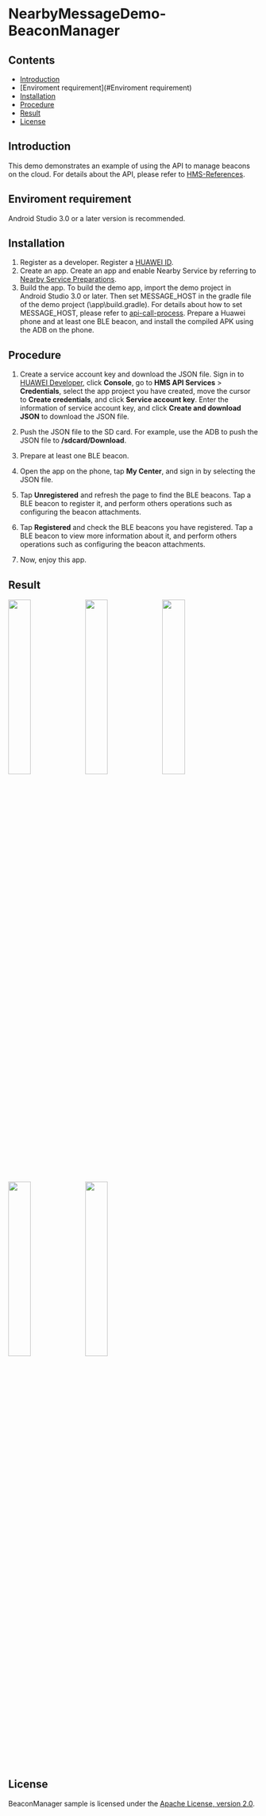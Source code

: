 # NearbyMessageDemo-BeaconManager
## Contents
 * [Introduction](#introduction)
 * [Enviroment requirement](#Enviroment requirement)
 * [Installation](#installation)
 * [Procedure](#procedure)
 * [Result](#result)
 * [License](#license)

## Introduction
This demo demonstrates an example of using the API to manage beacons on the cloud. For details about the API, please refer to [HMS-References](https://developer.huawei.com/consumer/en/doc/development/HMS-References/api-call-process).

## Enviroment requirement
Android Studio 3.0 or a later version is recommended.

## Installation
1. Register as a developer.
Register a [HUAWEI ID](https://developer.huawei.com/consumer/en/).
2. Create an app.
Create an app and enable Nearby Service by referring to [Nearby Service Preparations](https://developer.huawei.com/consumer/en/doc/development/HMS-Guides/nearby-service-preparation).
3. Build the app.
To build the demo app, import the demo project in Android Studio 3.0 or later. Then set MESSAGE_HOST in the gradle file of the demo project (\app\build.gradle). For details about how to set MESSAGE_HOST, please refer to [api-call-process](https://developer.huawei.com/consumer/en/doc/development/HMS-References/api-call-process).
Prepare a Huawei phone and at least one BLE beacon, and install the compiled APK using the ADB on the phone.

## Procedure
1. Create a service account key and download the JSON file.
Sign in to [HUAWEI Developer](https://developer.huawei.com/consumer/en/), click **Console**, go to **HMS API Services** > **Credentials**, select the app project you have created, move the cursor to **Create credentials**, and click **Service account key**. Enter the information of service account key, and click **Create and download JSON** to download the JSON file.

2. Push the JSON file to the SD card.
For example, use the ADB to push the JSON file to **/sdcard/Download**.

3. Prepare at least one BLE beacon.

4. Open the app on the phone, tap **My Center**, and sign in by selecting the JSON file.

5. Tap **Unregistered** and refresh the page to find the BLE beacons. Tap a BLE beacon to register it, and perform others operations such as configuring the beacon attachments.

6. Tap **Registered** and check the BLE beacons you have registered. Tap a BLE beacon to view more information about it, and perform others operations such as configuring the beacon attachments.

7. Now, enjoy this app.

## Result
<img src="https://github.com/HMS-Core/hms-nearby-demo/blob/master/BeaconManager/Result_1.jpg" width = 30% height = 30% /> <img src="https://github.com/HMS-Core/hms-nearby-demo/blob/master/BeaconManager/Result_2.jpg" width = 30% height = 30% /> <img src="https://github.com/HMS-Core/hms-nearby-demo/blob/master/BeaconManager/Result_3.jpg" width = 30% height = 30% />
<img src="https://github.com/HMS-Core/hms-nearby-demo/blob/master/BeaconManager/Result_4.jpg" width = 30% height = 30% /> <img src="https://github.com/HMS-Core/hms-nearby-demo/blob/master/BeaconManager/Result_5.jpg" width = 30% height = 30% />

## License
BeaconManager sample is licensed under the [Apache License, version 2.0](http://www.apache.org/licenses/LICENSE-2.0).
